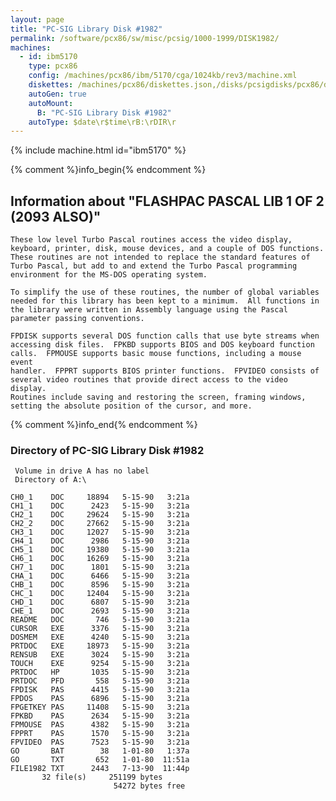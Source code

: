 ```yaml
---
layout: page
title: "PC-SIG Library Disk #1982"
permalink: /software/pcx86/sw/misc/pcsig/1000-1999/DISK1982/
machines:
  - id: ibm5170
    type: pcx86
    config: /machines/pcx86/ibm/5170/cga/1024kb/rev3/machine.xml
    diskettes: /machines/pcx86/diskettes.json,/disks/pcsigdisks/pcx86/diskettes.json
    autoGen: true
    autoMount:
      B: "PC-SIG Library Disk #1982"
    autoType: $date\r$time\rB:\rDIR\r
---
```


{% include machine.html id="ibm5170" %}

{% comment %}info_begin{% endcomment %}

## Information about "FLASHPAC PASCAL LIB 1 OF 2 (2093 ALSO)"

    These low level Turbo Pascal routines access the video display,
    keyboard, printer, disk, mouse devices, and a couple of DOS functions.
    These routines are not intended to replace the standard features of
    Turbo Pascal, but add to and extend the Turbo Pascal programming
    environment for the MS-DOS operating system.
    
    To simplify the use of these routines, the number of global variables
    needed for this library has been kept to a minimum.  All functions in
    the library were written in Assembly language using the Pascal
    parameter passing conventions.
    
    FPDISK supports several DOS function calls that use byte streams when
    accessing disk files.  FPKBD supports BIOS and DOS keyboard function
    calls.  FPMOUSE supports basic mouse functions, including a mouse event
    handler.  FPPRT supports BIOS printer functions.  FPVIDEO consists of
    several video routines that provide direct access to the video display.
    Routines include saving and restoring the screen, framing windows,
    setting the absolute position of the cursor, and more.
{% comment %}info_end{% endcomment %}


### Directory of PC-SIG Library Disk #1982

     Volume in drive A has no label
     Directory of A:\

    CH0_1    DOC     18894   5-15-90   3:21a
    CH1_1    DOC      2423   5-15-90   3:21a
    CH2_1    DOC     29624   5-15-90   3:21a
    CH2_2    DOC     27662   5-15-90   3:21a
    CH3_1    DOC     12027   5-15-90   3:21a
    CH4_1    DOC      2986   5-15-90   3:21a
    CH5_1    DOC     19380   5-15-90   3:21a
    CH6_1    DOC     16269   5-15-90   3:21a
    CH7_1    DOC      1801   5-15-90   3:21a
    CHA_1    DOC      6466   5-15-90   3:21a
    CHB_1    DOC      8596   5-15-90   3:21a
    CHC_1    DOC     12404   5-15-90   3:21a
    CHD_1    DOC      6807   5-15-90   3:21a
    CHE_1    DOC      2693   5-15-90   3:21a
    README   DOC       746   5-15-90   3:21a
    CURSOR   EXE      3376   5-15-90   3:21a
    DOSMEM   EXE      4240   5-15-90   3:21a
    PRTDOC   EXE     18973   5-15-90   3:21a
    RENSUB   EXE      3024   5-15-90   3:21a
    TOUCH    EXE      9254   5-15-90   3:21a
    PRTDOC   HP       1035   5-15-90   3:21a
    PRTDOC   PFD       558   5-15-90   3:21a
    FPDISK   PAS      4415   5-15-90   3:21a
    FPDOS    PAS      6896   5-15-90   3:21a
    FPGETKEY PAS     11408   5-15-90   3:21a
    FPKBD    PAS      2634   5-15-90   3:21a
    FPMOUSE  PAS      4382   5-15-90   3:21a
    FPPRT    PAS      1570   5-15-90   3:21a
    FPVIDEO  PAS      7523   5-15-90   3:21a
    GO       BAT        38   1-01-80   1:37a
    GO       TXT       652   1-01-80  11:51a
    FILE1982 TXT      2443   7-13-90  11:44p
           32 file(s)     251199 bytes
                           54272 bytes free

